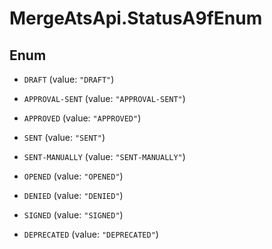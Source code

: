 # MergeAtsApi.StatusA9fEnum

## Enum


* `DRAFT` (value: `"DRAFT"`)

* `APPROVAL-SENT` (value: `"APPROVAL-SENT"`)

* `APPROVED` (value: `"APPROVED"`)

* `SENT` (value: `"SENT"`)

* `SENT-MANUALLY` (value: `"SENT-MANUALLY"`)

* `OPENED` (value: `"OPENED"`)

* `DENIED` (value: `"DENIED"`)

* `SIGNED` (value: `"SIGNED"`)

* `DEPRECATED` (value: `"DEPRECATED"`)


